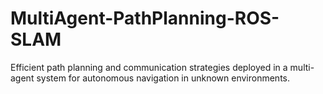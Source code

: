 # MultiAgent-PathPlanning-ROS-SLAM
Efficient path planning and communication strategies deployed in a multi-agent system for autonomous navigation in unknown environments.
